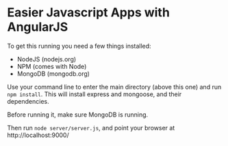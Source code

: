 # Easier Javascript Apps with AngularJS

To get this running you need a few things installed:
 - NodeJS (nodejs.org)
 - NPM (comes with Node)
 - MongoDB (mongodb.org)

Use your command line to enter the main directory (above this one)
and run `npm install`. This will install express and mongoose, and
their dependencies.

Before running it, make sure MongoDB is running.

Then run `node server/server.js`, and point your browser
at http://localhost:9000/